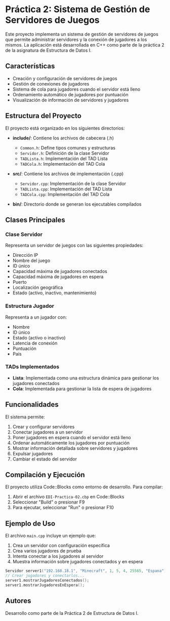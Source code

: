 # Práctica 2: Sistema de Gestión de Servidores de Juegos

Este proyecto implementa un sistema de gestión de servidores de juegos que permite administrar servidores y la conexión de jugadores a los mismos. La aplicación está desarrollada en C++ como parte de la práctica 2 de la asignatura de Estructura de Datos I.

## Características

- Creación y configuración de servidores de juegos
- Gestión de conexiones de jugadores
- Sistema de cola para jugadores cuando el servidor está lleno
- Ordenamiento automático de jugadores por puntuación
- Visualización de información de servidores y jugadores

## Estructura del Proyecto

El proyecto está organizado en los siguientes directorios:

- **include/**: Contiene los archivos de cabecera (.h)
  - `Common.h`: Define tipos comunes y estructuras
  - `Servidor.h`: Definición de la clase Servidor
  - `TADLista.h`: Implementación del TAD Lista
  - `TADCola.h`: Implementación del TAD Cola
  
- **src/**: Contiene los archivos de implementación (.cpp)
  - `Servidor.cpp`: Implementación de la clase Servidor
  - `TADLista.cpp`: Implementación del TAD Lista
  - `TADCola.cpp`: Implementación del TAD Cola

- **bin/**: Directorio donde se generan los ejecutables compilados

## Clases Principales

### Clase Servidor

Representa un servidor de juegos con las siguientes propiedades:
- Dirección IP
- Nombre del juego
- ID único
- Capacidad máxima de jugadores conectados
- Capacidad máxima de jugadores en espera
- Puerto
- Localización geográfica
- Estado (activo, inactivo, mantenimiento)

### Estructura Jugador

Representa a un jugador con:
- Nombre
- ID único
- Estado (activo o inactivo)
- Latencia de conexión
- Puntuación
- País

### TADs Implementados

- **Lista**: Implementada como una estructura dinámica para gestionar los jugadores conectados
- **Cola**: Implementada para gestionar la lista de espera de jugadores

## Funcionalidades

El sistema permite:
1. Crear y configurar servidores
2. Conectar jugadores a un servidor
3. Poner jugadores en espera cuando el servidor está lleno
4. Ordenar automáticamente los jugadores por puntuación
5. Mostrar información detallada sobre servidores y jugadores
6. Expulsar jugadores
7. Cambiar el estado del servidor

## Compilación y Ejecución

El proyecto utiliza Code::Blocks como entorno de desarrollo. Para compilar:

1. Abrir el archivo `EDI-Practica-02.cbp` en Code::Blocks
2. Seleccionar "Build" o presionar F9
3. Para ejecutar, seleccionar "Run" o presionar F10

## Ejemplo de Uso

El archivo `main.cpp` incluye un ejemplo que:
1. Crea un servidor con configuración específica
2. Crea varios jugadores de prueba
3. Intenta conectar a los jugadores al servidor
4. Muestra información sobre jugadores conectados y en espera

```cpp
Servidor server1("192.168.18.1", "Minecraft", 1, 5, 4, 25565, "Espana");
// Crear jugadores y conectarlos...
server1.mostrarJugadoresConectados();
server1.mostrarJugadoresEnEspera();
```

## Autores

Desarrollo como parte de la Práctica 2 de Estructura de Datos I. 